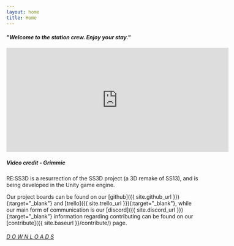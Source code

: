 ```yaml
---
layout: home
title: Home
---
```


<centred><h4><i>"Welcome to the station crew. Enjoy your stay."</i></h4></centred>

<div>
    <iframe class="video" width="580px" height="272px" src="https://www.youtube-nocookie.com/embed/uzLdgxOBPrc" frameborder="0" allow="accelerometer; autoplay; encrypted-media; gyroscope; picture-in-picture" allowfullscreen></iframe>
    <h5><i>Video credit - Grimmie</i></h5>
</div>

RE:SS3D is a resurrection of the SS3D project (a 3D remake of SS13), and is being developed in the Unity game engine.

Our project boards can be found on our [github]({{ site.github_url }}){:target="_blank"} and [trello]({{ site.trello_url }}){:target="_blank"}, while our main form of communication is our [discord]({{ site.discord_url }}){:target="_blank"} information regarding contributing can be found on our [contribute]({{ site.baseurl }}/contribute/) page.

<centred><h6><a href="{{ site.github_url }}/SS3D#downloads" target="_blank">D O W N L O A D S</a></h6></centred>
